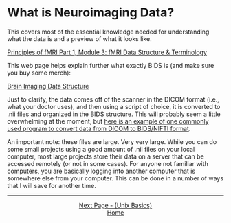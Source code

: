 # What is Neuroimaging Data?

This covers most of the essential knowledge needed for understanding what the data is and a preview of what it looks like.

[Principles of fMRI Part 1, Module 3: fMRI Data Structure & Terminology](https://www.youtube.com/watch?si=kYY_AHLALB6hqd4V&v=OuRdQJMU5ro&feature=youtu.be)

This web page helps explain further what exactly BIDS is (and make sure you buy some merch):

[Brain Imaging Data Structure](https://bids.neuroimaging.io)

Just to clarify, the data comes off of the scanner in the DICOM format (i.e., what your doctor uses), and then using a script of choice, it is converted to .nii files and organized in the BIDS structure. This will probably seem a little overwhelming at the moment, but [here is an example of one commonly used program to convert data from DICOM to BIDS/NIFTI format](https://github.com/rordenlab/dcm2niix).

An important note: these files are large. Very very large. While you can do some small projects using a good amount of .nii files on your local computer, most large projects store their data on a server that can be accessed remotely (or not in some cases). For anyone not familiar with computers, you are basically logging into another computer that is somewhere else from your computer. This can be done in a number of ways that I will save for another time.


 ------------------------------------------------------------------------------------------------
<div align="center"; margin-top="10px">
  <a href="unix_basics.md">Next Page - (Unix Basics) </a>
</div>

<div align="center"; margin-top="10px">
  <a href="README.md">Home</a>
</div>

